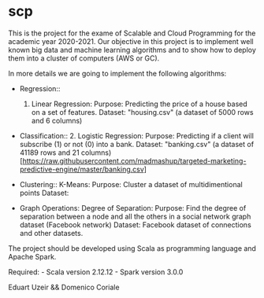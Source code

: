# scp
This is the project for the exame of Scalable and Cloud Programming for the academic year 2020-2021.
Our objective in this project is to implement well known big data and machine learning algorithms and to show how to deploy them into a cluster of computers (AWS or GC).

In more details we are going to implement the following algorithms:

- Regression::
	1. Linear Regression:
		Purpose: Predicting the price of a house based on a set of features.
		Dataset: "housing.csv" (a dataset of 5000 rows and 6 columns)

- Classification::
	2. Logistic Regression:
		Purpose: Predicting if a client will subscribe (1) or not (0) into a bank.
		Dataset: "banking.csv" (a dataset of 41189 rows and 21 columns)
		[https://raw.githubusercontent.com/madmashup/targeted-marketing-predictive-engine/master/banking.csv]

- Clustering::
	K-Means:
		Purpose: Cluster a dataset of multidimentional points
		Dataset:

- Graph Operations:
	Degree of Separation:
		Purpose: Find the degree of separation between a node and all the others in a social network graph dataset (Facebook network)
		Dataset: Facebook dataset of connections and other datasets.

The project should be developed using Scala as programming language and Apache Spark.


Required:
	- Scala version 2.12.12
	- Spark version 3.0.0

Eduart Uzeir && Domenico Coriale
